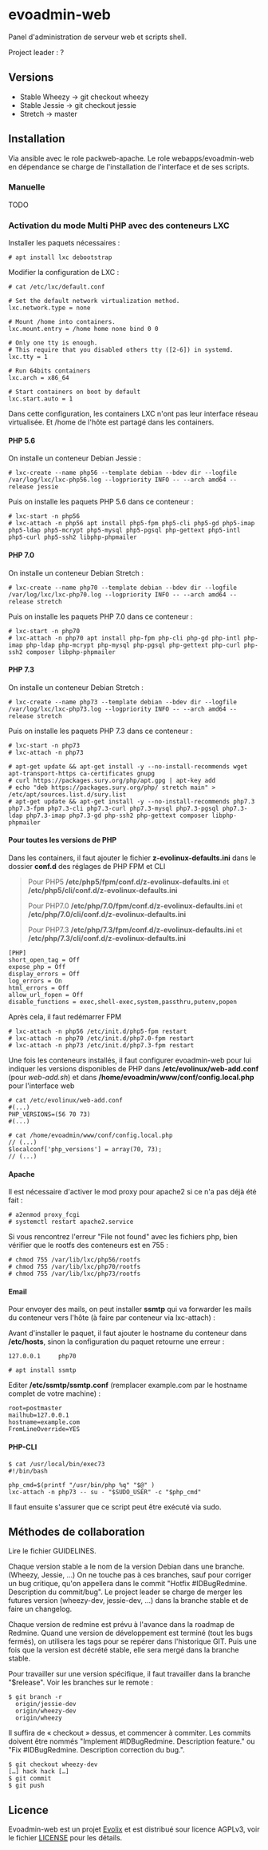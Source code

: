 # evoadmin-web

Panel d'administration de serveur web et scripts shell.

Project leader : ?

## Versions

 * Stable Wheezy → git checkout wheezy
 * Stable Jessie → git checkout jessie
 * Stretch → master

## Installation

Via ansible avec le role packweb-apache. Le role webapps/evoadmin-web en dépendance se charge de l'installation de l'interface et de ses scripts.

### Manuelle

TODO


### Activation du mode Multi PHP avec des conteneurs LXC

Installer les paquets nécessaires :

~~~
# apt install lxc debootstrap
~~~

Modifier la configuration de LXC :

~~~
# cat /etc/lxc/default.conf

# Set the default network virtualization method.
lxc.network.type = none

# Mount /home into containers.
lxc.mount.entry = /home home none bind 0 0

# Only one tty is enough.
# This require that you disabled others tty ([2-6]) in systemd.
lxc.tty = 1

# Run 64bits containers
lxc.arch = x86_64

# Start containers on boot by default
lxc.start.auto = 1
~~~

Dans cette configuration, les containers LXC n'ont pas leur interface réseau virtualisée. Et /home de l'hôte est partagé dans les containers.

#### PHP 5.6

On installe un conteneur Debian Jessie :

~~~
# lxc-create --name php56 --template debian --bdev dir --logfile /var/log/lxc/lxc-php56.log --logpriority INFO -- --arch amd64 --release jessie
~~~

Puis on installe les paquets PHP 5.6 dans ce conteneur :

~~~
# lxc-start -n php56
# lxc-attach -n php56 apt install php5-fpm php5-cli php5-gd php5-imap php5-ldap php5-mcrypt php5-mysql php5-pgsql php-gettext php5-intl php5-curl php5-ssh2 libphp-phpmailer
~~~

#### PHP 7.0

On installe un conteneur Debian Stretch :

~~~
# lxc-create --name php70 --template debian --bdev dir --logfile /var/log/lxc/lxc-php70.log --logpriority INFO -- --arch amd64 --release stretch
~~~

Puis on installe les paquets PHP 7.0 dans ce conteneur :

~~~
# lxc-start -n php70
# lxc-attach -n php70 apt install php-fpm php-cli php-gd php-intl php-imap php-ldap php-mcrypt php-mysql php-pgsql php-gettext php-curl php-ssh2 composer libphp-phpmailer
~~~

#### PHP 7.3

On installe un conteneur Debian Stretch :

~~~
# lxc-create --name php73 --template debian --bdev dir --logfile /var/log/lxc/lxc-php73.log --logpriority INFO -- --arch amd64 --release stretch
~~~

Puis on installe les paquets PHP 7.3 dans ce conteneur :

~~~
# lxc-start -n php73
# lxc-attach -n php73

# apt-get update && apt-get install -y --no-install-recommends wget apt-transport-https ca-certificates gnupg
# curl https://packages.sury.org/php/apt.gpg | apt-key add
# echo "deb https://packages.sury.org/php/ stretch main" > /etc/apt/sources.list.d/sury.list
# apt-get update && apt-get install -y --no-install-recommends php7.3 php7.3-fpm php7.3-cli php7.3-curl php7.3-mysql php7.3-pgsql php7.3-ldap php7.3-imap php7.3-gd php-ssh2 php-gettext composer libphp-phpmailer
~~~

#### Pour toutes les versions de PHP

Dans les containers, il faut ajouter le fichier **z-evolinux-defaults.ini** dans le dossier **conf.d** des réglages de PHP FPM et CLI

> Pour PHP5 **/etc/php5/fpm/conf.d/z-evolinux-defaults.ini** et  **/etc/php5/cli/conf.d/z-evolinux-defaults.ini**
>
> Pour PHP7.0  **/etc/php/7.0/fpm/conf.d/z-evolinux-defaults.ini** et  **/etc/php/7.0/cli/conf.d/z-evolinux-defaults.ini**
>
> Pour PHP7.3  **/etc/php/7.3/fpm/conf.d/z-evolinux-defaults.ini** et **/etc/php/7.3/cli/conf.d/z-evolinux-defaults.ini**

~~~
[PHP]
short_open_tag = Off
expose_php = Off
display_errors = Off
log_errors = On
html_errors = Off
allow_url_fopen = Off
disable_functions = exec,shell-exec,system,passthru,putenv,popen
~~~

Après cela, il faut redémarrer FPM

~~~
# lxc-attach -n php56 /etc/init.d/php5-fpm restart
# lxc-attach -n php70 /etc/init.d/php7.0-fpm restart
# lxc-attach -n php73 /etc/init.d/php7.3-fpm restart
~~~

Une fois les conteneurs installés, il faut configurer evoadmin-web pour lui indiquer les versions disponibles de PHP dans **/etc/evolinux/web-add.conf** (pour *web-add.sh*) et dans  **/home/evoadmin/www/conf/config.local.php** pour l'interface web

~~~
# cat /etc/evolinux/web-add.conf
#(...)
PHP_VERSIONS=(56 70 73)
#(...)
~~~

~~~
# cat /home/evoadmin/www/conf/config.local.php
// (...)
$localconf['php_versions'] = array(70, 73);
// (...)
~~~

#### Apache

Il est nécessaire d'activer le mod proxy pour apache2 si ce n'a pas déjà été fait :

~~~
# a2enmod proxy_fcgi
# systemctl restart apache2.service
~~~

Si vous rencontrez l'erreur "File not found" avec les fichiers php, bien vérifier que le rootfs des conteneurs est en 755 :

~~~
# chmod 755 /var/lib/lxc/php56/rootfs
# chmod 755 /var/lib/lxc/php70/rootfs
# chmod 755 /var/lib/lxc/php73/rootfs
~~~

#### Email

Pour envoyer des mails, on peut installer **ssmtp** qui va forwarder les mails du conteneur vers l'hôte (à faire par conteneur via lxc-attach) :

Avant d'installer le paquet, il faut ajouter le hostname du conteneur dans **/etc/hosts**, sinon la configuration du paquet retourne une erreur :

~~~
127.0.0.1     php70
~~~

~~~
# apt install ssmtp
~~~

Editer **/etc/ssmtp/ssmtp.conf** (remplacer example.com par le hostname complet de votre machine) :

~~~
root=postmaster
mailhub=127.0.0.1
hostname=example.com
FromLineOverride=YES
~~~

#### PHP-CLI


~~~
$ cat /usr/local/bin/exec73
#!/bin/bash

php_cmd=$(printf "/usr/bin/php %q" "$@" )
lxc-attach -n php73 -- su - "$SUDO_USER" -c "$php_cmd"
~~~

Il faut ensuite s'assurer que ce script peut être exécuté via sudo.



## Méthodes de collaboration

Lire le fichier GUIDELINES.

Chaque version stable a le nom de la version Debian dans une branche. (Wheezy, Jessie, …)
On ne touche pas à ces branches, sauf pour corriger un bug critique,
qu'on appellera dans le commit "Hotfix #IDBugRedmine. Description du commit/bug".
Le project leader se charge de merger les futures version (wheezy-dev, jessie-dev, …)
dans la branche stable et de faire un changelog.

Chaque version de redmine est prévu à l'avance dans la roadmap de Redmine.
Quand une version de développement est terminé (tout les bugs fermés),
on utilisera les tags pour se repérer dans l'historique GIT.
Puis une fois que la version est décrété stable, elle sera mergé dans la branche stable.

Pour travailler sur une version spécifique, il faut travailler dans la branche "$release".
Voir les branches sur le remote :

```
$ git branch -r
  origin/jessie-dev
  origin/wheezy-dev
  origin/wheezy
```

Il suffira de « checkout » dessus, et commencer à commiter. Les commits doivent
être nommés "Implement #IDBugRedmine. Description feature." ou
"Fix #IDBugRedmine. Description correction du bug.".

```
$ git checkout wheezy-dev
[…] hack hack […]
$ git commit
$ git push
```

## Licence

Evoadmin-web est un projet [Evolix](https://evolix.com) et est distribué sour licence AGPLv3, voir le fichier [LICENSE](LICENSE) pour les détails.
